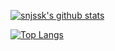 [![snjssk's github stats](https://github-readme-stats.vercel.app/api?username=nonakayasuo&count_private=true&hide=contribs,prs)](https://github.com/anuraghazra/github-readme-stats)

[![Top Langs](https://github-readme-stats.vercel.app/api/top-langs/?username=nonakayasuo&layout=compact&langs_count=8&hide=html,css)](https://github.com/anuraghazra/github-readme-stats)
